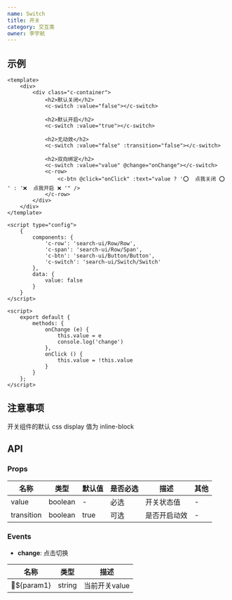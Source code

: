 ```yaml
---
name: Switch
title: 开关
category: 交互类
owner: 李宇航
---
```


## 示例

```atom 简单的示例
<template>
    <div>
        <div class="c-container">
            <h2>默认关闭</h2>
            <c-switch :value="false"></c-switch>

            <h2>默认开启</h2>
            <c-switch :value="true"></c-switch>

            <h2>无动效</h2>
            <c-switch :value="false" :transition="false"></c-switch>

            <h2>双向绑定</h2>
            <c-switch :value="value" @change="onChange"></c-switch>
            <c-row>
                <c-btn @click="onClick" :text="value ? '⭕️  点我关闭 ⭕️ ' : '❌  点我开启 ❌ '" />
            </c-row>
        </div>
    </div>
</template>

<script type="config">
    {
        components: {
            'c-row': 'search-ui/Row/Row',
            'c-span': 'search-ui/Row/Span',
            'c-btn': 'search-ui/Button/Button',
            'c-switch': 'search-ui/Switch/Switch'
        },
        data: {
            value: false
        }
    }
</script>

<script>
    export default {
        methods: {
            onChange (e) {
                this.value = e
                console.log('change')
            },
            onClick () {
                this.value = !this.value
            }
        }
    };
</script>

```

## 注意事项

开关组件的默认 css display 值为 inline-block


## API
### Props


名称 | 类型 | 默认值 | 是否必选 | 描述 | 其他
--- | --- | --- | --- | --- | ----
value | boolean | - | 必选 | 开关状态值 | -
transition | boolean | true | 可选 | 是否开启动效 | -



### Events


- **change**: 点击切换

名称 | 类型 | 描述
--- | --- | ---
${param1} | string | 当前开关value



